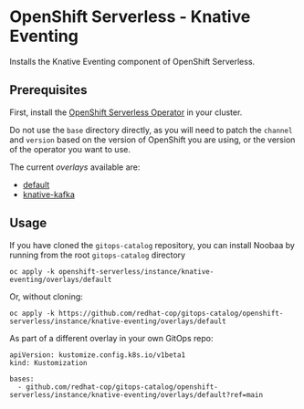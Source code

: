 # OpenShift Serverless - Knative Eventing

Installs the Knative Eventing component of OpenShift Serverless.

## Prerequisites

First, install the [OpenShift Serverless Operator](../../operator) in your cluster.

Do not use the `base` directory directly, as you will need to patch the `channel` and `version` based on the version of OpenShift you are using, or the version of the operator you want to use.

The current *overlays* available are:
* [default](overlays/default)
* [knative-kafka](overlays/knative-kafka)

## Usage

If you have cloned the `gitops-catalog` repository, you can install Noobaa by running from the root `gitops-catalog` directory

```
oc apply -k openshift-serverless/instance/knative-eventing/overlays/default
```

Or, without cloning:

```
oc apply -k https://github.com/redhat-cop/gitops-catalog/openshift-serverless/instance/knative-eventing/overlays/default
```

As part of a different overlay in your own GitOps repo:

```
apiVersion: kustomize.config.k8s.io/v1beta1
kind: Kustomization

bases:
  - github.com/redhat-cop/gitops-catalog/openshift-serverless/instance/knative-eventing/overlays/default?ref=main
```